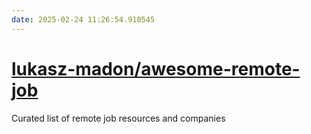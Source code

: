 ```yaml
---
date: 2025-02-24 11:26:54.910545
---
```


# [lukasz-madon/awesome-remote-job](https://github.com/lukasz-madon/awesome-remote-job)

Curated list of remote job resources and companies
